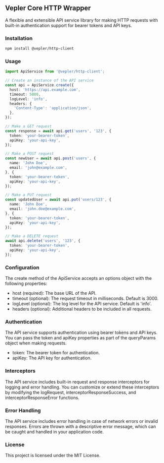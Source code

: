 ## Vepler Core HTTP Wrapper
A flexible and extensible API service library for making HTTP requests with built-in authentication support for bearer tokens and API keys.

### Installation
```bash
npm install @vepler/http-client
```

### Usage
```typescript
import ApiService from '@vepler/http-client';

// Create an instance of the API service
const api = ApiService.create({
  host: 'https://api.example.com',
  timeout: 5000,
  logLevel: 'info',
  headers: {
    'Content-Type': 'application/json',
  },
});

// Make a GET request
const response = await api.get('users', '123', {
  token: 'your-bearer-token',
  apiKey: 'your-api-key',
});

// Make a POST request
const newUser = await api.post('users', {
  name: 'John Doe',
  email: 'john@example.com',
}, {
  token: 'your-bearer-token',
  apiKey: 'your-api-key',
});

// Make a PUT request
const updatedUser = await api.put('users/123', {
  name: 'John Doe',
  email: 'john.doe@example.com',
}, {
  token: 'your-bearer-token',
  apiKey: 'your-api-key',
});

// Make a DELETE request
await api.delete('users', '123', {
  token: 'your-bearer-token',
  apiKey: 'your-api-key',
});
```

### Configuration
The create method of the ApiService accepts an options object with the following properties:
- host (required): The base URL of the API.
- timeout (optional): The request timeout in milliseconds. Default is 3000.
- logLevel (optional): The log level for the API service. Default is 'info'.
- headers (optional): Additional headers to be included in all requests.

### Authentication
The API service supports authentication using bearer tokens and API keys. You can pass the token and apiKey properties as part of the queryParams object when making requests.

- token: The bearer token for authentication.
- apiKey: The API key for authentication.

### Interceptors
The API service includes built-in request and response interceptors for logging and error handling. You can customize or extend these interceptors by modifying the logRequest, interceptorResponseSuccess, and interceptorResponseError functions.

### Error Handling
The API service includes error handling in case of network errors or invalid responses. Errors are thrown with a descriptive error message, which can be caught and handled in your application code.

### License
This project is licensed under the MIT License.
